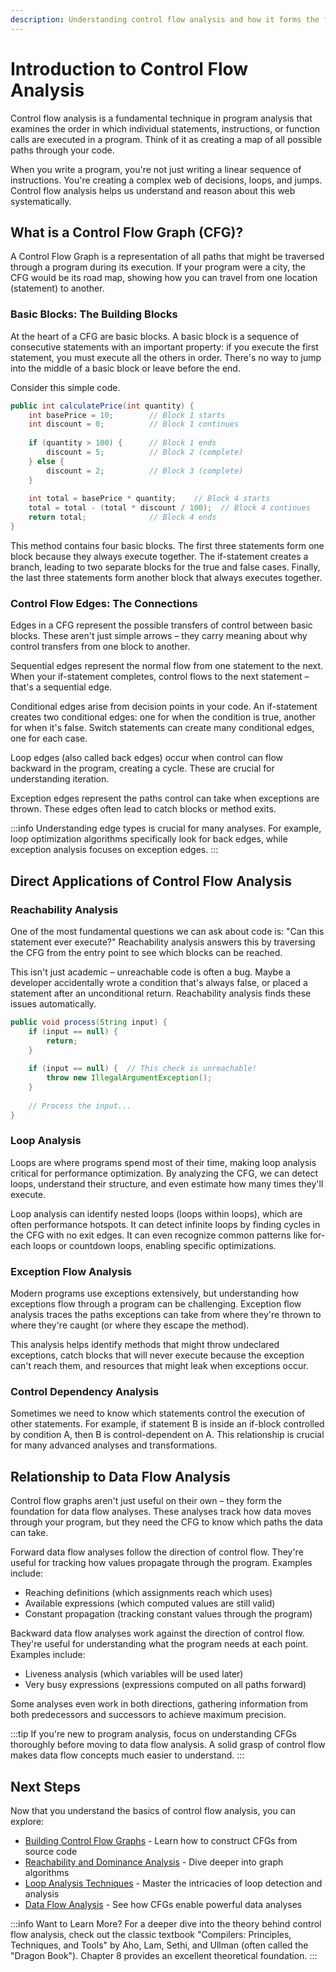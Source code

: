 ```yaml
---
description: Understanding control flow analysis and how it forms the foundation for advanced program analysis in OpenRewrite
---
```


# Introduction to Control Flow Analysis

Control flow analysis is a fundamental technique in program analysis that examines the order in which individual statements, instructions, or function calls are executed in a program. Think of it as creating a map of all possible paths through your code.

When you write a program, you're not just writing a linear sequence of instructions. You're creating a complex web of decisions, loops, and jumps. Control flow analysis helps us understand and reason about this web systematically.

## What is a Control Flow Graph (CFG)?

A Control Flow Graph is a representation of all paths that might be traversed through a program during its execution. If your program were a city, the CFG would be its road map, showing how you can travel from one location (statement) to another.

### Basic Blocks: The Building Blocks

At the heart of a CFG are basic blocks. A basic block is a sequence of consecutive statements with an important property: if you execute the first statement, you must execute all the others in order. There's no way to jump into the middle of a basic block or leave before the end.

Consider this simple code.
```java
public int calculatePrice(int quantity) {
    int basePrice = 10;        // Block 1 starts
    int discount = 0;          // Block 1 continues
    
    if (quantity > 100) {      // Block 1 ends
        discount = 5;          // Block 2 (complete)
    } else {
        discount = 2;          // Block 3 (complete)
    }
    
    int total = basePrice * quantity;    // Block 4 starts
    total = total - (total * discount / 100);  // Block 4 continues
    return total;              // Block 4 ends
}
```

This method contains four basic blocks. The first three statements form one block because they always execute together. The if-statement creates a branch, leading to two separate blocks for the true and false cases. Finally, the last three statements form another block that always executes together.

### Control Flow Edges: The Connections

Edges in a CFG represent the possible transfers of control between basic blocks. These aren't just simple arrows – they carry meaning about why control transfers from one block to another.

Sequential edges represent the normal flow from one statement to the next. When your if-statement completes, control flows to the next statement – that's a sequential edge.

Conditional edges arise from decision points in your code. An if-statement creates two conditional edges: one for when the condition is true, another for when it's false. Switch statements can create many conditional edges, one for each case.

Loop edges (also called back edges) occur when control can flow backward in the program, creating a cycle. These are crucial for understanding iteration.

Exception edges represent the paths control can take when exceptions are thrown. These edges often lead to catch blocks or method exits.

:::info
Understanding edge types is crucial for many analyses. For example, loop optimization algorithms specifically look for back edges, while exception analysis focuses on exception edges.
:::

## Direct Applications of Control Flow Analysis

### Reachability Analysis

One of the most fundamental questions we can ask about code is: "Can this statement ever execute?" Reachability analysis answers this by traversing the CFG from the entry point to see which blocks can be reached.

This isn't just academic – unreachable code is often a bug. Maybe a developer accidentally wrote a condition that's always false, or placed a statement after an unconditional return. Reachability analysis finds these issues automatically.

```java
public void process(String input) {
    if (input == null) {
        return;
    }
    
    if (input == null) {  // This check is unreachable!
        throw new IllegalArgumentException();
    }
    
    // Process the input...
}
```

### Loop Analysis

Loops are where programs spend most of their time, making loop analysis critical for performance optimization. By analyzing the CFG, we can detect loops, understand their structure, and even estimate how many times they'll execute.

Loop analysis can identify nested loops (loops within loops), which are often performance hotspots. It can detect infinite loops by finding cycles in the CFG with no exit edges. It can even recognize common patterns like for-each loops or countdown loops, enabling specific optimizations.

### Exception Flow Analysis

Modern programs use exceptions extensively, but understanding how exceptions flow through a program can be challenging. Exception flow analysis traces the paths exceptions can take from where they're thrown to where they're caught (or where they escape the method).

This analysis helps identify methods that might throw undeclared exceptions, catch blocks that will never execute because the exception can't reach them, and resources that might leak when exceptions occur.

### Control Dependency Analysis

Sometimes we need to know which statements control the execution of other statements. For example, if statement B is inside an if-block controlled by condition A, then B is control-dependent on A. This relationship is crucial for many advanced analyses and transformations.

## Relationship to Data Flow Analysis

Control flow graphs aren't just useful on their own – they form the foundation for data flow analyses. These analyses track how data moves through your program, but they need the CFG to know which paths the data can take.

Forward data flow analyses follow the direction of control flow. They're useful for tracking how values propagate through the program. Examples include:
- Reaching definitions (which assignments reach which uses)
- Available expressions (which computed values are still valid)
- Constant propagation (tracking constant values through the program)

Backward data flow analyses work against the direction of control flow. They're useful for understanding what the program needs at each point. Examples include:
- Liveness analysis (which variables will be used later)
- Very busy expressions (expressions computed on all paths forward)

Some analyses even work in both directions, gathering information from both predecessors and successors to achieve maximum precision.

:::tip
If you're new to program analysis, focus on understanding CFGs thoroughly before moving to data flow analysis. A solid grasp of control flow makes data flow concepts much easier to understand.
:::

## Next Steps

Now that you understand the basics of control flow analysis, you can explore:

- [Building Control Flow Graphs](building-cfgs.md) - Learn how to construct CFGs from source code
- [Reachability and Dominance Analysis](reachability-dominance.md) - Dive deeper into graph algorithms
- [Loop Analysis Techniques](loop-analysis.md) - Master the intricacies of loop detection and analysis
- [Data Flow Analysis](../data-flow/introduction.md) - See how CFGs enable powerful data analyses

:::info Want to Learn More?
For a deeper dive into the theory behind control flow analysis, check out the classic textbook "Compilers: Principles, Techniques, and Tools" by Aho, Lam, Sethi, and Ullman (often called the "Dragon Book"). Chapter 8 provides an excellent theoretical foundation.
:::